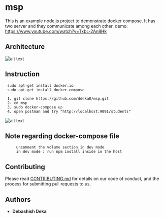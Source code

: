 # msp

This is an example node js project to demonstrate docker compose. It has two server and they communicate among each other.
demo: https://www.youtube.com/watch?v=TxbL-2An8Hk

## Architecture
![alt text](https://github.com/ddeka0/msp/blob/master/compose-architecture.png)

## Instruction

     sudo apt-get install docker.io
     sudo apt-get install docker-compose
     
     1. git clone https://github.com/ddeka0/msp.git
     2. cd msp
     3. sudo docker-compose up
     4. open postman and try "http://localhost:9091/students"
     
![alt text](https://github.com/ddeka0/msp/blob/master/Screenshot%20from%202019-03-11%2023-38-30.png)

## Note regarding docker-compose file
         uncomment the volume section in dev mode
         in dev mode : run npm install inside in the host

## Contributing

Please read [CONTRIBUTING.md](https://gist.github.com/PurpleBooth/b24679402957c63ec426) for details on our code of conduct, and the process for submitting pull requests to us.

## Authors

* **Debashish Deka** 
